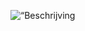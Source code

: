 <p align =”center”>
<img src = “plaatjes/Transcriptonomics_startpagina” alt = “Beschrijving plaatje”
width = “600”/>
</p>

